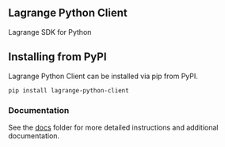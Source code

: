 ## Lagrange Python Client

Lagrange SDK for Python

## Installing from PyPI

Lagrange Python Client can be installed via pip from PyPI.

```shell
pip install lagrange-python-client
```

### Documentation

See the [docs](https://github.com/lagrangedao/lagrange-python-client/tree/main/lagrange/docs) folder for more detailed
instructions and additional documentation.